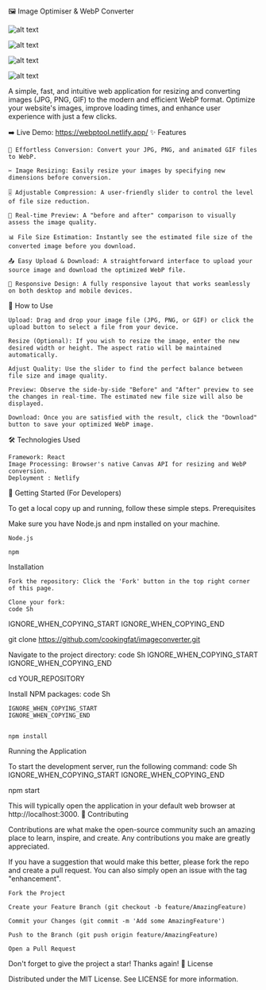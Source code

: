 🖼️ Image Optimiser & WebP Converter

![alt text](https://img.shields.io/badge/License-MIT-yellow.svg)


![alt text](https://img.shields.io/github/stars/cookingfat/imageconverter.svg)


![alt text](https://img.shields.io/github/forks/cookingfat/imageconverter.svg)


![alt text](https://img.shields.io/github/issues/cookingfat/imageconverter.svg)

A simple, fast, and intuitive web application for resizing and converting images (JPG, PNG, GIF) to the modern and efficient WebP format. Optimize your website's images, improve loading times, and enhance user experience with just a few clicks.

➡️ Live Demo: https://webptool.netlify.app/
✨ Features

    🔄 Effortless Conversion: Convert your JPG, PNG, and animated GIF files to WebP.

    ✂️ Image Resizing: Easily resize your images by specifying new dimensions before conversion.

    🎚️ Adjustable Compression: A user-friendly slider to control the level of file size reduction.

    👀 Real-time Preview: A "before and after" comparison to visually assess the image quality.

    📊 File Size Estimation: Instantly see the estimated file size of the converted image before you download.

    📤 Easy Upload & Download: A straightforward interface to upload your source image and download the optimized WebP file.

    📱 Responsive Design: A fully responsive layout that works seamlessly on both desktop and mobile devices.

🚀 How to Use

    Upload: Drag and drop your image file (JPG, PNG, or GIF) or click the upload button to select a file from your device.

    Resize (Optional): If you wish to resize the image, enter the new desired width or height. The aspect ratio will be maintained automatically.

    Adjust Quality: Use the slider to find the perfect balance between file size and image quality.

    Preview: Observe the side-by-side "Before" and "After" preview to see the changes in real-time. The estimated new file size will also be displayed.

    Download: Once you are satisfied with the result, click the "Download" button to save your optimized WebP image.

🛠️ Technologies Used

    Framework: React
    Image Processing: Browser's native Canvas API for resizing and WebP conversion.
    Deployment : Netlify

🏁 Getting Started (For Developers)

To get a local copy up and running, follow these simple steps.
Prerequisites

Make sure you have Node.js and npm installed on your machine.

    Node.js

    npm

Installation

    Fork the repository: Click the 'Fork' button in the top right corner of this page.

    Clone your fork:
    code Sh

IGNORE_WHEN_COPYING_START
IGNORE_WHEN_COPYING_END

    
git clone https://github.com/cookingfat/imageconverter.git

  

Navigate to the project directory:
code Sh
IGNORE_WHEN_COPYING_START
IGNORE_WHEN_COPYING_END

    
cd YOUR_REPOSITORY

  

Install NPM packages:
code Sh

    IGNORE_WHEN_COPYING_START
    IGNORE_WHEN_COPYING_END

        
    npm install

      

Running the Application

To start the development server, run the following command:
code Sh
IGNORE_WHEN_COPYING_START
IGNORE_WHEN_COPYING_END

    
npm start

  

This will typically open the application in your default web browser at http://localhost:3000.
🙌 Contributing

Contributions are what make the open-source community such an amazing place to learn, inspire, and create. Any contributions you make are greatly appreciated.

If you have a suggestion that would make this better, please fork the repo and create a pull request. You can also simply open an issue with the tag "enhancement".

    Fork the Project

    Create your Feature Branch (git checkout -b feature/AmazingFeature)

    Commit your Changes (git commit -m 'Add some AmazingFeature')

    Push to the Branch (git push origin feature/AmazingFeature)

    Open a Pull Request

Don't forget to give the project a star! Thanks again!
📜 License

Distributed under the MIT License. See LICENSE for more information.

